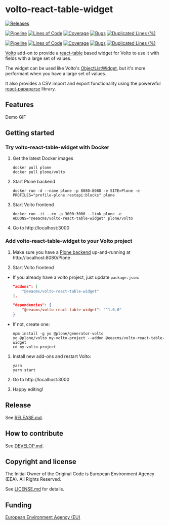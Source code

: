 # volto-react-table-widget

[![Releases](https://img.shields.io/github/v/release/eea/volto-react-table-widget)](https://github.com/eea/volto-react-table-widget/releases)

[![Pipeline](https://ci.eionet.europa.eu/buildStatus/icon?job=volto-addons%2Fvolto-react-table-widget%2Fmaster&subject=master)](https://ci.eionet.europa.eu/view/Github/job/volto-addons/job/volto-react-table-widget/job/master/display/redirect)
[![Lines of Code](https://sonarqube.eea.europa.eu/api/project_badges/measure?project=volto-react-table-widget-master&metric=ncloc)](https://sonarqube.eea.europa.eu/dashboard?id=volto-react-table-widget-master)
[![Coverage](https://sonarqube.eea.europa.eu/api/project_badges/measure?project=volto-react-table-widget-master&metric=coverage)](https://sonarqube.eea.europa.eu/dashboard?id=volto-react-table-widget-master)
[![Bugs](https://sonarqube.eea.europa.eu/api/project_badges/measure?project=volto-react-table-widget-master&metric=bugs)](https://sonarqube.eea.europa.eu/dashboard?id=volto-react-table-widget-master)
[![Duplicated Lines (%)](https://sonarqube.eea.europa.eu/api/project_badges/measure?project=volto-react-table-widget-master&metric=duplicated_lines_density)](https://sonarqube.eea.europa.eu/dashboard?id=volto-react-table-widget-master)

[![Pipeline](https://ci.eionet.europa.eu/buildStatus/icon?job=volto-addons%2Fvolto-react-table-widget%2Fdevelop&subject=develop)](https://ci.eionet.europa.eu/view/Github/job/volto-addons/job/volto-react-table-widget/job/develop/display/redirect)
[![Lines of Code](https://sonarqube.eea.europa.eu/api/project_badges/measure?project=volto-react-table-widget-develop&metric=ncloc)](https://sonarqube.eea.europa.eu/dashboard?id=volto-react-table-widget-develop)
[![Coverage](https://sonarqube.eea.europa.eu/api/project_badges/measure?project=volto-react-table-widget-develop&metric=coverage)](https://sonarqube.eea.europa.eu/dashboard?id=volto-react-table-widget-develop)
[![Bugs](https://sonarqube.eea.europa.eu/api/project_badges/measure?project=volto-react-table-widget-develop&metric=bugs)](https://sonarqube.eea.europa.eu/dashboard?id=volto-react-table-widget-develop)
[![Duplicated Lines (%)](https://sonarqube.eea.europa.eu/api/project_badges/measure?project=volto-react-table-widget-develop&metric=duplicated_lines_density)](https://sonarqube.eea.europa.eu/dashboard?id=volto-react-table-widget-develop)

[Volto](https://github.com/plone/volto) add-on to provide a [react-table](https://react-table.tanstack.com/) based widget for Volto to use it with fields with a large set of values.

The widget can be used like Volto's [ObjectListWidget](https://docs.voltocms.com/storybook/?path=/story/widgets-object-list-json--default&globals=measureEnabled:false), but it's more performant when you have a large set of values.

It also provides a CSV import and export functionality using the powerwful [react-papaparse](https://www.npmjs.com/package/react-papaparse) library.

## Features

Demo GIF

## Getting started

### Try volto-react-table-widget with Docker

1. Get the latest Docker images

   ```
   docker pull plone
   docker pull plone/volto
   ```

1. Start Plone backend

   ```
   docker run -d --name plone -p 8080:8080 -e SITE=Plone -e PROFILES="profile-plone.restapi:blocks" plone
   ```

1. Start Volto frontend

   ```
   docker run -it --rm -p 3000:3000 --link plone -e ADDONS="@eeacms/volto-react-table-widget" plone/volto
   ```

1. Go to http://localhost:3000

### Add volto-react-table-widget to your Volto project

1. Make sure you have a [Plone backend](https://plone.org/download) up-and-running at http://localhost:8080/Plone

1. Start Volto frontend

- If you already have a volto project, just update `package.json`:

  ```JSON
  "addons": [
      "@eeacms/volto-react-table-widget"
  ],

  "dependencies": {
      "@eeacms/volto-react-table-widget": "^1.0.0"
  }
  ```

- If not, create one:

  ```
  npm install -g yo @plone/generator-volto
  yo @plone/volto my-volto-project --addon @eeacms/volto-react-table-widget
  cd my-volto-project
  ```

1. Install new add-ons and restart Volto:

   ```
   yarn
   yarn start
   ```

1. Go to http://localhost:3000

1. Happy editing!

## Release

See [RELEASE.md](https://github.com/eea/volto-react-table-widget/blob/master/RELEASE.md).

## How to contribute

See [DEVELOP.md](https://github.com/eea/volto-react-table-widget/blob/master/DEVELOP.md).

## Copyright and license

The Initial Owner of the Original Code is European Environment Agency (EEA).
All Rights Reserved.

See [LICENSE.md](https://github.com/eea/volto-react-table-widget/blob/master/LICENSE.md) for details.

## Funding

[European Environment Agency (EU)](http://eea.europa.eu)
